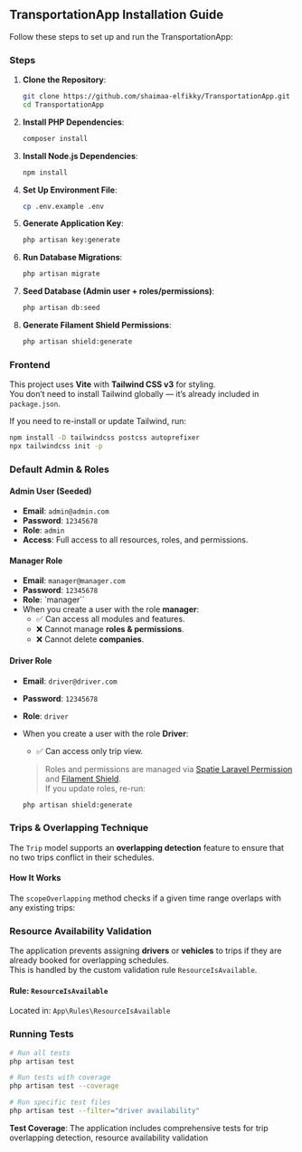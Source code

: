 ## TransportationApp Installation Guide

Follow these steps to set up and run the TransportationApp:

### Steps

1. **Clone the Repository**:
   ```bash
   git clone https://github.com/shaimaa-elfikky/TransportationApp.git
   cd TransportationApp
   ```

2. **Install PHP Dependencies**:
   ```bash
   composer install
   ```

3. **Install Node.js Dependencies**:
   ```bash
   npm install
   ```
4. **Set Up Environment File**:
   ```bash
   cp .env.example .env
   ```
5. **Generate Application Key**:
   ```bash
   php artisan key:generate
   ```
6. **Run Database Migrations**:
   ```bash
   php artisan migrate
   ```

7. **Seed Database (Admin user + roles/permissions)**:
   ```bash
   php artisan db:seed
   ```
8. **Generate Filament Shield Permissions**:
   ```bash
   php artisan shield:generate
   ```

###  Frontend
   This project uses **Vite** with **Tailwind CSS v3** for styling.  
   You don’t need to install Tailwind globally — it’s already included in `package.json`.  

   If you need to re-install or update Tailwind, run:
   ```bash
   npm install -D tailwindcss postcss autoprefixer
   npx tailwindcss init -p
  ```

###  Default Admin & Roles

#### Admin User (Seeded)
- **Email**: `admin@admin.com`  
- **Password**: `12345678`  
- **Role**: `admin`  
- **Access**: Full access to all resources, roles, and permissions.

#### Manager Role
- **Email**: `manager@manager.com`  
- **Password**: `12345678`  
- **Role**: `manager``  
- When you create a user with the role **manager**:
  - ✅ Can access all modules and features.  
  - ❌ Cannot manage **roles & permissions**.  
  - ❌ Cannot delete **companies**. 

#### Driver Role
- **Email**: `driver@driver.com`  
- **Password**: `12345678`  
- **Role**: `driver`  
- When you create a user with the role **Driver**:
  - ✅ Can access only trip view.     

   > Roles and permissions are managed via [Spatie Laravel Permission](https://spatie.be/docs/laravel-permission) and [Filament Shield](https://github.com/bezhanSalleh/filament-shield).  
   > If you update roles, re-run:
   ```bash
   php artisan shield:generate


###  Trips & Overlapping Technique

   The `Trip` model supports an **overlapping detection** feature to ensure that no two trips conflict in their schedules.

####  How It Works
   The `scopeOverlapping` method checks if a given time range overlaps with any existing trips:

 


###  Resource Availability Validation

   The application prevents assigning **drivers** or **vehicles** to trips if they are already booked for overlapping schedules.  
   This is handled by the custom validation rule `ResourceIsAvailable`.

####  Rule: `ResourceIsAvailable`

   Located in: `App\Rules\ResourceIsAvailable`

### Running Tests
   ```bash
   # Run all tests
   php artisan test

   # Run tests with coverage
   php artisan test --coverage

   # Run specific test files
   php artisan test --filter="driver availability"
   ```

**Test Coverage**: The application includes comprehensive tests for trip overlapping detection, resource availability validation




